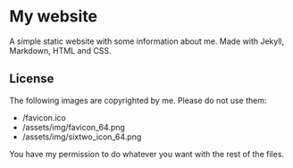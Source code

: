 # My website
A simple static website with some information about me.
Made with Jekyll, Markdown, HTML and CSS.

## License
The following images are copyrighted by me. Please do not use them:
 - /favicon.ico
 - /assets/img/favicon_64.png
 - /assets/img/sixtwo_icon_64.png

You have my permission to do whatever you want with the rest of the files.
